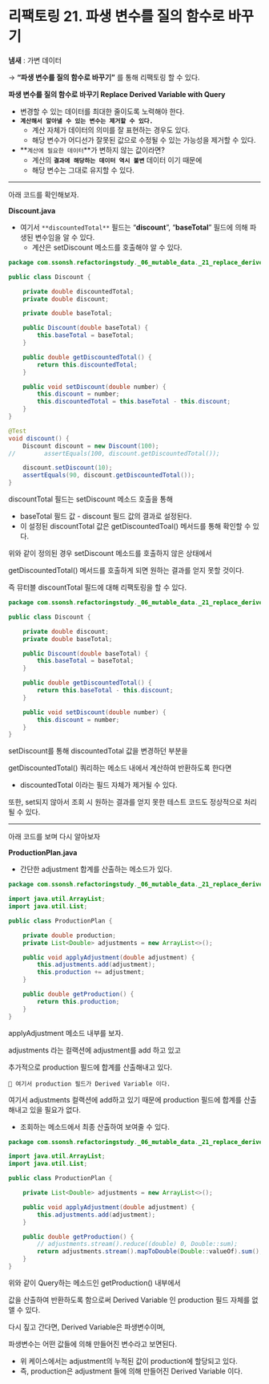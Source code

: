 # 리팩토링 21. 파생 변수를 질의 함수로 바꾸기

**냄새** : 가변 데이터

→ **“파생 변수를 질의 함수로 바꾸기”** 를 통해 리팩토링 할 수 있다.

**파생 변수를 질의 함수로 바꾸기 Replace Derived Variable with Query**

- 변경할 수 있는 데이터를 최대한 줄이도록 노력해야 한다.
- **`계산해서 알아낼 수 있는 변수는 제거할 수 있다.`**
    - 계산 자체가 데이터의 의미를 잘 표현하는 경우도 있다.
    - 해당 변수가 어디선가 잘못된 값으로 수정될 수 있는 가능성을 제거할 수 있다.
- **`계산에 필요한 데이터`**가 변하지 않는 값이라면?
    - 계산의 **`결과에 해당하는 데이터 역시 불변`** 데이터 이기 때문에
    - 해당 변수는 그대로 유지할 수 있다.
    

---

아래 코드를 확인해보자.

**Discount.java**

- 여기서 `**discountedTotal**` 필드는 “**discount**”, “**baseTotal**” 필드에 의해 파생된 변수임을 알 수 있다.
    - 계산은 setDiscount 메소드를 호출해야 알 수 있다.

```java
package com.ssonsh.refactoringstudy._06_mutable_data._21_replace_derived_variable_with_query;

public class Discount {

    private double discountedTotal;
    private double discount;

    private double baseTotal;

    public Discount(double baseTotal) {
        this.baseTotal = baseTotal;
    }

    public double getDiscountedTotal() {
        return this.discountedTotal;
    }

    public void setDiscount(double number) {
        this.discount = number;
        this.discountedTotal = this.baseTotal - this.discount;
    }
}
```

```java
@Test
void discount() {
    Discount discount = new Discount(100);
//        assertEquals(100, discount.getDiscountedTotal());

    discount.setDiscount(10);
    assertEquals(90, discount.getDiscountedTotal());
}
```

discountTotal 필드는 setDiscount 메소드 호출을 통해

- baseTotal 필드 값 - discount 필드 값의 결과로 설정된다.
- 이 설정된 discountTotal 값은 getDiscountedToal() 메서드를 통해 확인할 수 있다.

위와 같이 정의된 경우 setDiscount 메소드를 호출하지 않은 상태에서

getDiscountedTotal() 메서드를 호출하게 되면 원하는 결과를 얻지 못할 것이다.

즉 뮤터블 discountTotal 필드에 대해 리팩토링을 할 수 있다.

```java
package com.ssonsh.refactoringstudy._06_mutable_data._21_replace_derived_variable_with_query;

public class Discount {

    private double discount;
    private double baseTotal;

    public Discount(double baseTotal) {
        this.baseTotal = baseTotal;
    }

    public double getDiscountedTotal() {
        return this.baseTotal - this.discount;
    }

    public void setDiscount(double number) {
        this.discount = number;
    }
}
```

setDiscount를 통해 discountedTotal 값을 변경하던 부분을

getDiscountedTotal() 쿼리하는 메소드 내에서 계산하여 반환하도록 한다면

- discountedTotal 이라는 필드 자체가 제거될 수 있다.

또한, set되지 않아서 조회 시 원하는 결과를 얻지 못한 테스트 코드도 정상적으로 처리될 수 있다.

---

아래 코드를 보며 다시 알아보자

**ProductionPlan.java**

- 간단한 adjustment 합계를 산출하는 메소드가 있다.

```java
package com.ssonsh.refactoringstudy._06_mutable_data._21_replace_derived_variable_with_query;

import java.util.ArrayList;
import java.util.List;

public class ProductionPlan {

    private double production;
    private List<Double> adjustments = new ArrayList<>();

    public void applyAdjustment(double adjustment) {
        this.adjustments.add(adjustment);
        this.production += adjustment;
    }

    public double getProduction() {
        return this.production;
    }
}
```

applyAdjustment 메소드 내부를 보자.

adjustments 라는 컬랙션에 adjustment를 add 하고 있고

추가적으로 production 필드에 합계를 산출해내고 있다.

  
    🎈 여기서 production 필드가 Derived Variable 이다.


여기서 adjustments 컬랙션에 add하고 있기 때문에 production 필드에 합계를 산출해내고 있을 필요가 없다.

- 조회하는 메소드에서 최종 산출하여 보여줄 수 있다.

```java
package com.ssonsh.refactoringstudy._06_mutable_data._21_replace_derived_variable_with_query;

import java.util.ArrayList;
import java.util.List;

public class ProductionPlan {

    private List<Double> adjustments = new ArrayList<>();

    public void applyAdjustment(double adjustment) {
        this.adjustments.add(adjustment);
    }

    public double getProduction() {
        // adjustments.stream().reduce((double) 0, Double::sum);
        return adjustments.stream().mapToDouble(Double::valueOf).sum();
    }
}
```

위와 같이 Query하는 메소드인 getProduction() 내부에서

값을 산출하여 반환하도록 함으로써 Derived Variable 인 production 필드 자체를 없앨 수 있다.

다시 짚고 간다면, Derived Variable은 파생변수이며,

파생변수는 어떤 값들에 의해 만들어진 변수라고 보면된다.

- 위 케이스에서는 adjustment의 누적된 값이 production에 할당되고 있다.
- 즉, production은 adjustment 들에 의해 만들어진 Derived Variable 이다.
